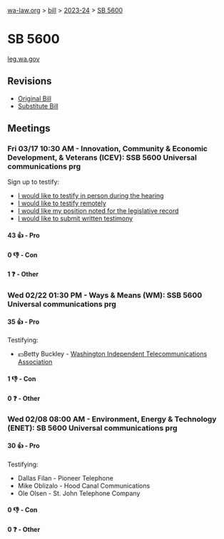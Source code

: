 [wa-law.org](/) > [bill](/bill/) > [2023-24](/bill/2023-24/) > [SB 5600](/bill/2023-24/sb/5600/)

# SB 5600
[leg.wa.gov](https://app.leg.wa.gov/billsummary?BillNumber=5600&Year=2023&Initiative=false)

## Revisions
* [Original Bill](1/)
* [Substitute Bill](S/)

## Meetings
### Fri 03/17 10:30 AM - Innovation, Community & Economic Development, & Veterans (ICEV): SSB 5600 Universal communications prg
Sign up to testify:
* [I would like to testify in person during the hearing](https://app.leg.wa.gov/csi/Testifier/Add?chamber=House&mId=31010&aId=153575&caId=22198&tId=1)
* [I would like to testify remotely](https://app.leg.wa.gov/csi/Testifier/Add?chamber=House&mId=31010&aId=153575&caId=22198&tId=2)
* [I would like my position noted for the legislative record](https://app.leg.wa.gov/csi/Testifier/Add?chamber=House&mId=31010&aId=153575&caId=22198&tId=3)
* [I would like to submit written testimony](https://app.leg.wa.gov/csi/Testifier/Add?chamber=House&mId=31010&aId=153575&caId=22198&tId=4)

#### 43 👍 - Pro

#### 0 👎 - Con

#### 1 ❓ - Other

### Wed 02/22 01:30 PM - Ways & Means (WM): SSB 5600 Universal communications prg
#### 35 👍 - Pro
Testifying:
* 💵Betty Buckley - [Washington Independent Telecommunications Association](/org/washington_independent_telecommunications_association/)

#### 1 👎 - Con

#### 0 ❓ - Other

### Wed 02/08 08:00 AM - Environment, Energy & Technology (ENET): SB 5600 Universal communications prg
#### 30 👍 - Pro
Testifying:
* Dallas Filan - Pioneer Telephone
* Mike Oblizalo - Hood Canal Communications
* Ole Olsen - St. John Telephone Company

#### 0 👎 - Con

#### 0 ❓ - Other
